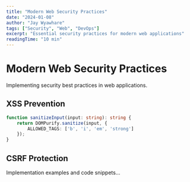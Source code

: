 ```yaml
---
title: "Modern Web Security Practices"
date: "2024-01-08"
author: "Jay Wyawhare"
tags: ["Security", "Web", "DevOps"]
excerpt: "Essential security practices for modern web applications"
readingTime: "10 min"
---
```


# Modern Web Security Practices

Implementing security best practices in web applications.

## XSS Prevention

```typescript
function sanitizeInput(input: string): string {
    return DOMPurify.sanitize(input, {
        ALLOWED_TAGS: ['b', 'i', 'em', 'strong']
    });
}
```

## CSRF Protection

Implementation examples and code snippets...
